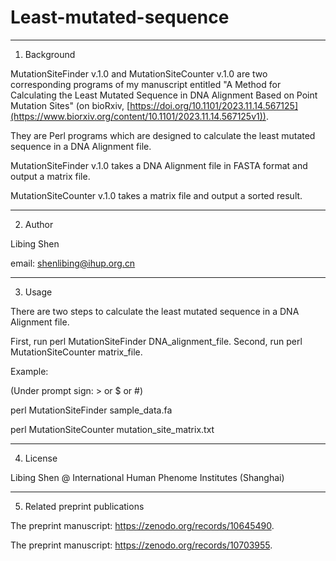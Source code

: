 # Least-mutated-sequence

-------------
1. Background

MutationSiteFinder v.1.0 and MutationSiteCounter v.1.0 are two corresponding programs of my manuscript entitled "A Method for Calculating the Least Mutated Sequence in DNA Alignment Based on Point Mutation Sites" (on bioRxiv, [https://doi.org/10.1101/2023.11.14.567125](https://www.biorxiv.org/content/10.1101/2023.11.14.567125v1)).

They are Perl programs which are designed to calculate the least mutated sequence in a DNA Alignment file.

MutationSiteFinder v.1.0 takes a DNA Alignment file in FASTA format and output a matrix file.

MutationSiteCounter v.1.0 takes a matrix file and output a sorted result.

-------------
2. Author

Libing Shen 

email: shenlibing@ihup.org.cn

-------------
3. Usage

There are two steps to calculate the least mutated sequence in a DNA Alignment file.

First, run perl MutationSiteFinder DNA_alignment_file.
Second, run perl MutationSiteCounter matrix_file.

Example: 

(Under prompt sign: > or $ or #)

perl MutationSiteFinder sample_data.fa

perl MutationSiteCounter mutation_site_matrix.txt


-------------
4. License

Libing Shen @ International Human Phenome Institutes (Shanghai)

-------------


5. Related preprint publications

The preprint manuscript: https://zenodo.org/records/10645490.

The preprint manuscript: https://zenodo.org/records/10703955.


